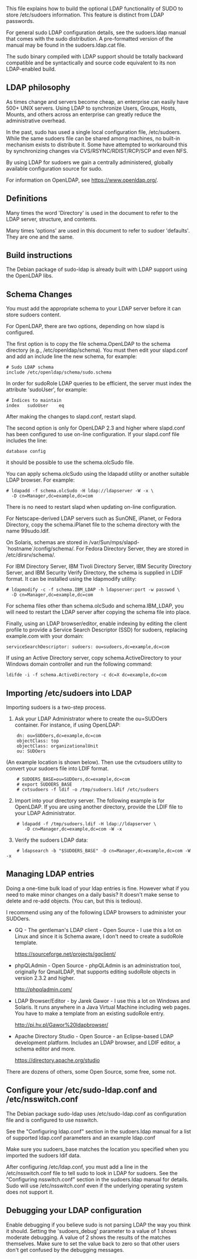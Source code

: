 This file explains how to build the optional LDAP functionality of SUDO to
store /etc/sudoers information.  This feature is distinct from LDAP passwords.

For general sudo LDAP configuration details, see the sudoers.ldap manual that
comes with the sudo distribution.  A pre-formatted version of the manual may
be found in the sudoers.ldap.cat file.

The sudo binary compiled with LDAP support should be totally backward
compatible and be syntactically and source code equivalent to its
non LDAP-enabled build.

## LDAP philosophy

As times change and servers become cheap, an enterprise can easily have 500+
UNIX servers.  Using LDAP to synchronize Users, Groups, Hosts, Mounts, and
others across an enterprise can greatly reduce the administrative overhead.

In the past, sudo has used a single local configuration file, /etc/sudoers.
While the same sudoers file can be shared among machines, no built-in
mechanism exists to distribute it.  Some have attempted to workaround this
by synchronizing changes via CVS/RSYNC/RDIST/RCP/SCP and even NFS.

By using LDAP for sudoers we gain a centrally administered, globally
available configuration source for sudo.

For information on OpenLDAP, see https://www.openldap.org/.

## Definitions

Many times the word 'Directory' is used in the document to refer to the LDAP
server, structure, and contents.

Many times 'options' are used in this document to refer to sudoer 'defaults'.
They are one and the same.

## Build instructions

The Debian package of sudo-ldap is already built with LDAP support
using the OpenLDAP libs.

## Schema Changes

You must add the appropriate schema to your LDAP server before it
can store sudoers content.

For OpenLDAP, there are two options, depending on how slapd is configured.

The first option is to copy the file schema.OpenLDAP to the schema
directory (e.g., /etc/openldap/schema).  You must then edit your
slapd.conf and add an include line the new schema, for example:

    # Sudo LDAP schema
    include	/etc/openldap/schema/sudo.schema

In order for sudoRole LDAP queries to be efficient, the server must index
the attribute 'sudoUser', for example:

    # Indices to maintain
    index	sudoUser	eq

After making the changes to slapd.conf, restart slapd.

The second option is only for OpenLDAP 2.3 and higher where slapd.conf
has been configured to use on-line configuration.  If your slapd.conf
file includes the line:

    database config

it should be possible to use the schema.olcSudo file.

You can apply schema.olcSudo using the ldapadd utility or another
suitable LDAP browser.  For example:

    # ldapadd -f schema.olcSudo -H ldap://ldapserver -W -x \
      -D cn=Manager,dc=example,dc=com

There is no need to restart slapd when updating on-line configuration.

For Netscape-derived LDAP servers such as SunONE, iPlanet, or Fedora Directory,
copy the schema.iPlanet file to the schema directory with the name 99sudo.ldif.

On Solaris, schemas are stored in /var/Sun/mps/slapd-\`hostname\`/config/schema/.
For Fedora Directory Server, they are stored in /etc/dirsrv/schema/.

For IBM Directory Server, IBM Tivoli Directory Server, IBM Security
Directory Server, and IBM Security Verify Directory, the schema is
supplied in LDIF format.  It can be installed using the ldapmodify
utility:

    # ldapmodify -c -f schema.IBM_LDAP -h ldapserver:port -w passwod \
      -D cn=Manager,dc=example,dc=com

For schema files other than schema.olcSudo and schema.IBM_LDAP, you
will need to restart the LDAP server after copying the schema file
into place.

Finally, using an LDAP browser/editor, enable indexing by editing the
client profile to provide a Service Search Descriptor (SSD) for sudoers,
replacing example.com with your domain:

    serviceSearchDescriptor: sudoers: ou=sudoers,dc=example,dc=com

If using an Active Directory server, copy schema.ActiveDirectory
to your Windows domain controller and run the following command:

    ldifde -i -f schema.ActiveDirectory -c dc=X dc=example,dc=com

## Importing /etc/sudoers into LDAP

Importing sudoers is a two-step process.

1. Ask your LDAP Administrator where to create the ou=SUDOers container.
   For instance, if using OpenLDAP:
```
    dn: ou=SUDOers,dc=example,dc=com
    objectClass: top
    objectClass: organizationalUnit
    ou: SUDOers
```

(An example location is shown below).  Then use the cvtsudoers utility to
convert your sudoers file into LDIF format.
```
    # SUDOERS_BASE=ou=SUDOers,dc=example,dc=com
    # export SUDOERS_BASE
    # cvtsudoers -f ldif -o /tmp/sudoers.ldif /etc/sudoers
```

2. Import into your directory server.  The following example is for
   OpenLDAP.  If you are using another directory, provide the LDIF
   file to your LDAP Administrator.
```
    # ldapadd -f /tmp/sudoers.ldif -H ldap://ldapserver \
       -D cn=Manager,dc=example,dc=com -W -x
```

3.  Verify the sudoers LDAP data:
```
    # ldapsearch -b "$SUDOERS_BASE" -D cn=Manager,dc=example,dc=com -W -x
```

## Managing LDAP entries

Doing a one-time bulk load of your ldap entries is fine.  However what if you
need to make minor changes on a daily basis?  It doesn't make sense to delete
and re-add objects.  (You can, but this is tedious).

I recommend using any of the following LDAP browsers to administer your SUDOers.

 * GQ - The gentleman's LDAP client - Open Source - I use this a lot on Linux
   and since it is Schema aware, I don't need to create a sudoRole template.

    https://sourceforge.net/projects/gqclient/

 * phpQLAdmin - Open Source - phpQLAdmin is an administration tool,
   originally for QmailLDAP, that supports editing sudoRole objects
   in version 2.3.2 and higher.

    http://phpqladmin.com/

 * LDAP Browser/Editor - by Jarek Gawor - I use this a lot on Windows
   and Solaris.  It runs anywhere in a Java Virtual Machine including
   web pages.  You have to make a template from an existing sudoRole entry.

    http://pi.hv.pl/Gawor%20ldapbrowser/

 * Apache Directory Studio - Open Source - an Eclipse-based LDAP
   development platform.  Includes an LDAP browser, and LDIF editor,
   a schema editor and more.

    https://directory.apache.org/studio

  There are dozens of others, some Open Source, some free, some not.

## Configure your /etc/sudo-ldap.conf and /etc/nsswitch.conf

The Debian package sudo-ldap uses /etc/sudo-ldap.conf as configuration file
and is configured to use nsswitch.

See the "Configuring ldap.conf" section in the sudoers.ldap manual
for a list of supported ldap.conf parameters and an example ldap.conf

Make sure you sudoers_base matches the location you specified when you
imported the sudoers ldif data.

After configuring /etc/ldap.conf, you must add a line in the
/etc/nsswitch.conf file to tell sudo to look in LDAP for sudoers.
See the "Configuring nsswitch.conf" section in the sudoers.ldap
manual for details.  Sudo will use /etc/nsswitch.conf even if the
underlying operating system does not support it.

## Debugging your LDAP configuration

Enable debugging if you believe sudo is not parsing LDAP the way you think it
should.  Setting the 'sudoers_debug' parameter to a value of 1 shows moderate
debugging.  A value of 2 shows the results of the matches themselves.  Make
sure to set the value back to zero so that other users don't get confused by
the debugging messages.
